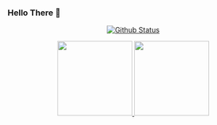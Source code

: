 ### Hello There 👋

<div align="center">

  [![Github Status](https://github-readme-stats.vercel.app/api?username=FacoBackup&show_icons=true&title_color=fff&icon_color=79ff97&text_color=9f9f9f&bg_color=151515)](https://github.com/FacoBackup/FacoBackup)

</div>

<p align="center">
  <a href="https://github.com/hsedaqat1378">
<img height="150em" src="https://github-readme-stats.vercel.app/api/top-langs/?username=FacoBackup&layout=compact&theme=material-palenight&langs_count=12" />
<img height="150em" src="https://github-readme-stats.vercel.app/api?username=FacoBackup&show_icons=true&include_all_commits=true&theme=material-palenight" />
  </a>
</p>

